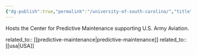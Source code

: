 ```yaml
---
{"dg-publish":true,"permalink":"/university-of-south-carolina/","title":"University of South Carolina"}
---
```



Hosts the Center for Predictive Maintenance supporting U.S. Army Aviation.

related_to:: [[predictive-maintenance\|predictive-maintenance]]
related_to:: [[usa\|USA]]
